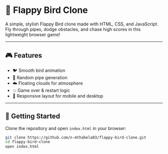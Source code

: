 # 🐤 Flappy Bird Clone

A simple, stylish Flappy Bird clone made with HTML, CSS, and JavaScript. Fly through pipes, dodge obstacles, and chase high scores in this lightweight browser game!

---

## 🎮 Features

- 🐦 Smooth bird animation
- 🌿 Random pipe generation
- ☁️ Floating clouds for atmosphere
- 💥 Game over & restart logic
- 📱 Responsive layout for mobile and desktop

---

## 🚀 Getting Started

Clone the repository and open `index.html` in your browser:

```bash
git clone https://github.com/n-mthabela03/flappy-bird-clone.git
cd flappy-bird-clone
open index.html
